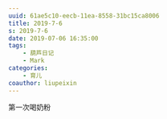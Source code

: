 ```yaml
---
uuid: 61ae5c10-eecb-11ea-8558-31bc15ca8006
title: 2019-7-6
s: 2019-7-6
date: 2019-07-06 16:35:00
tags:
	- 葫芦日记
	- Mark
categories:
	- 育儿
coauthor: liupeixin
---
```


第一次喝奶粉
